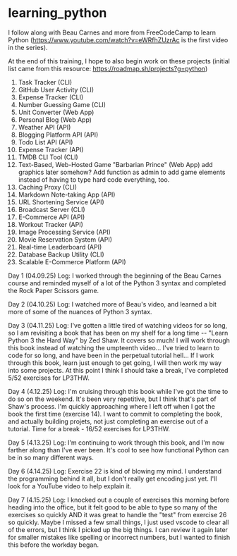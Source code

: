 # learning_python
I follow along with Beau Carnes and more from FreeCodeCamp to learn Python (https://www.youtube.com/watch?v=eWRfhZUzrAc is the first video in the series).

At the end of this training, I hope to also begin work on these projects (initial list came from this resource: https://roadmap.sh/projects?g=python)
1. Task Tracker (CLI)
2. GitHub User Activity (CLI)
3. Expense Tracker (CLI)
4. Number Guessing Game (CLI)
5. Unit Converter (Web App)
6. Personal Blog (Web App)
7. Weather API (API)
8. Blogging Platform API (API)
9. Todo List API (API)
10. Expense Tracker (API)
11. TMDB CLI Tool (CLI)
12. Text-Based, Web-Hosted Game "Barbarian Prince" (Web App) add graphics later somehow? Add function as admin to add game elements instead of having to type hard code everything, too.
13. Caching Proxy (CLI)
14. Markdown Note-taking App (API)
15. URL Shortening Service (API)
16. Broadcast Server (CLI)
17. E-Commerce API (API)
18. Workout Tracker (API)
19. Image Processing Service (API)
20. Movie Reservation System (API)
21. Real-time Leaderboard (API)
22. Database Backup Utility (CLI)
23. Scalable E-Commerce Platform (API)

Day 1 (04.09.25) Log:
I worked through the beginning of the Beau Carnes course and reminded myself of a lot of the Python 3 syntax and completed the Rock Paper Scissors game.

Day 2 (04.10.25) Log:
I watched more of Beau's video, and learned a bit more of some of the nuances of Python 3 syntax.

Day 3 (04.11.25) Log:
I've gotten a little tired of watching videos for so long, so I am revisiting a book that has been on my shelf for a long time -- "Learn Python 3 the Hard Way" by Zed Shaw. It covers so much! I will work through this book instead of watching the umpteenth video... I've tried to learn to code for so long, and have been in the perpetual tutorial hell... If I work through this book, learn just enough to get going, I will then work my way into some projects.
At this point I think I should take a break, I've completed 5/52 exercises for LP3THW.

Day 4 (4.12.25) Log:
I'm cruising through this book while I've got the time to do so on the weekend. It's been very repetitive, but I think that's part of Shaw's process. I'm quickly approaching where I left off when I got the book the first time (exercise 14). I want to commit to completing the book, and actually building projets, not just completing an exercise out of a tutorial.
Time for a break - 16/52 exercises for LP3THW.

Day 5 (4.13.25) Log:
I'm continuing to work through this book, and I'm now farther along than I've ever been. It's cool to see how functional Python can be in so many different ways.

Day 6 (4.14.25) Log:
Exercise 22 is kind of blowing my mind. I understand the programming behind it all, but I don't really get encoding just yet. I'll look for a YouTube video to help explain it.

Day 7 (4.15.25) Log:
I knocked out a couple of exercises this morning before heading into the office, but it felt good to be able to type so many of the exercises so quickly AND it was great to handle the "test" from exercise 26 so quickly. Maybe I missed a few small things, I just used vscode to clear all of the errors, but I think I picked up the big things. I can review it again later for smaller mistakes like spelling or incorrect numbers, but I wanted to finish this before the workday began.

